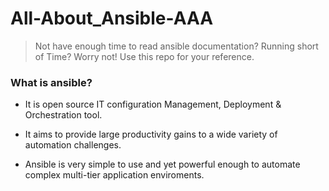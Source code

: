 # All-About_Ansible-AAA

> Not have enough time to read ansible documentation?
> Running short of Time? Worry not! Use this repo for your reference.  

### What is ansible?

* It is open source IT configuration Management, Deployment & Orchestration tool.

* It aims to provide large productivity gains to a wide variety of automation challenges.

* Ansible is very simple to use and yet powerful enough to automate complex multi-tier application enviroments. 

